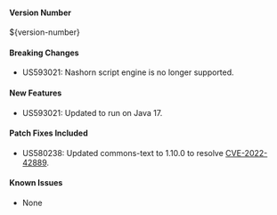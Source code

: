#### Version Number
${version-number}

#### Breaking Changes
- US593021: Nashorn script engine is no longer supported.

#### New Features
- US593021: Updated to run on Java 17.

#### Patch Fixes Included
- US580238: Updated commons-text to 1.10.0 to resolve [CVE-2022-42889](https://nvd.nist.gov/vuln/detail/CVE-2022-42889).

#### Known Issues
- None
